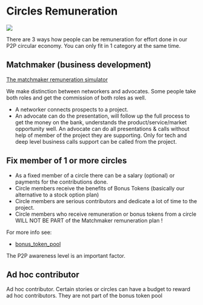 
# Circles Remuneration

![](images/money.png)

There are 3 ways how people can be remuneration for effort done in our P2P circular economy.
You can only fit in 1 category at the same time.

## Matchmaker (business development)

[The matchmaker remuneration simulator](https://docs.google.com/spreadsheets/d/1UqqAsq-KREhRrxMBMPAMGL1IezabOGXVURtjGa04lDA/edit#gid=1207964356)

We make distinction between networkers and advocates. Some people take both roles and get the commission of both roles as well.

- A networker connects prospects to a project.
- An advocate can do the presentation, will follow up the full process to get the money on the bank, understands the product/service/market opportunity well. An advocate can do all presentations & calls without help of member of the project they are supporting. Only for tech and deep level business calls support can be called from the project.


## Fix member of 1 or more circles

- As a fixed member of a circle there can be a salary (optional) or payments for the contributions done.
- Circle members receive the benefits of Bonus Tokens (basically our alternative to a stock option plan)
- Circle members are serious contributors and dedicate a lot of time to the project.
- Circle members who receive remuneration or bonus tokens from a circle WILL NOT BE PART of the Matchmaker remuneration plan !

For more info see:

- [bonus_token_pool](/collaboration/bonus_token_pool.md)

The P2P awareness level is an important factor.


## Ad hoc contributor

Ad hoc contributor.
Certain stories or circles can have a budget to reward ad hoc contributors.
They are not part of the bonus token pool
